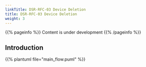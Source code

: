 ```yaml
---
linkTitle: DSR-RFC-03 Device Deletion
title: DSR-RFC-03 Device Deletion
weight: 3
---
```


{{% pageinfo %}}
Content is under development
{{% /pageinfo %}}

## Introduction

{{% plantuml file="main_flow.puml" %}}

